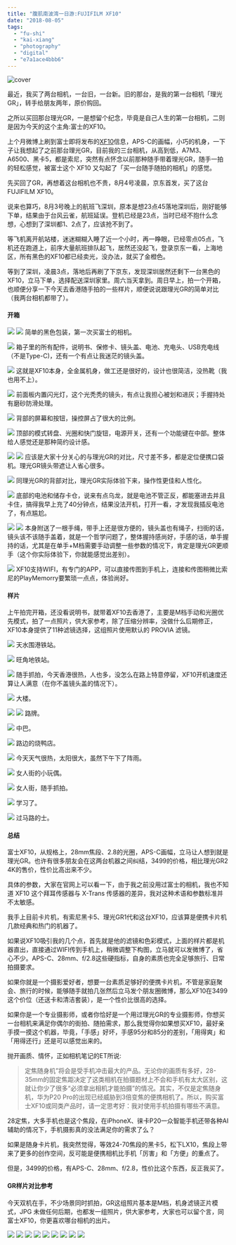 ```yaml
---
title: "腹肌南波湾一日游:FUJIFILM XF10"
date: "2018-08-05"
tags: 
  - "fu-shi"
  - "kai-xiang"
  - "photography"
  - "digital"
  - "e7a1ace4bbb6"
---
```


![cover](https://static.is26.com/blog/2018/08/xf10/xf-5.JPG)

最近，我买了两台相机，一台旧，一台新。旧的那台，是我的第一台相机「理光GR」，转手给朋友两年，原价购回。

之所以买回那台理光GR，一是想留个纪念，毕竟是自己人生的第一台相机，二则是因为今天的这个主角:富士的XF10。

上个月微博上刷到富士即将发布的[XF10](http://www.fujifilm.com.cn/products/digital_cameras/x/fujifilm_xf10/)信息，APS-C的画幅，小巧的机身，一下子让我想起了之前那台理光GR，目前我的三台相机，从高到低，A7M3、A6500、黑卡5，都是索尼，突然有点怀念以前那种随手带着理光GR，随手一拍的轻松感觉，被富士这个 XF10 又勾起了「买一台随手随拍的相机」的感觉。

先买回了GR，再想着这台相机也不贵，8月4号凌晨，京东首发，买了这台FUJIFILM XF10。

说来也算巧，8月3号晚上的航班飞深圳，原本是想23点45落地深圳后，刚好能够下单，结果由于台风云雀，航班延误。登机已经是23点，当时已经不抱什么念想，心想到了深圳都1、2点了，应该抢不到了。

等飞机离开航站楼，迷迷糊糊入睡了近一个小时，再一睁眼，已经零点05点，飞机还在跑道上，前序大量航班排队起飞，居然还没起飞，登录京东一看，上海地区，所有黑色的XF10都已经卖光，没办法，就买了金橙色。

等到了深圳，凌晨3点，落地后再刷了下京东，发现深圳居然还剩下一台黑色的XF10，立马下单，选择配送深圳家里。周六当天拿到。周日早上，拍一个开箱，也顺便分享一下今天去香港随手拍的一些样片，顺便说说跟理光GR的简单对比（我两台相机都带了）。

#### 开箱

![](https://static.is26.com/blog/2018/08/xf10/xf-1.JPG) ![](https://static.is26.com/blog/2018/08/xf10/xf-2.JPG) 简单的黑色包装，第一次买富士的相机。

![](https://static.is26.com/blog/2018/08/xf10/xf-3.JPG) 箱子里的所有配件，说明书、保修卡、镜头盖、电池、充电头、USB充电线（不是Type-C)，还有一个有点让我迷茫的镜头盖。

![](https://static.is26.com/blog/2018/08/xf10/xf-4.JPG) 这就是XF10本身，全金属机身，做工还是很好的，设计也很简洁，没热靴（我也用不上）。

![](https://static.is26.com/blog/2018/08/xf10/xf-5.JPG) 前面板内置闪光灯，这个光秃秃的镜头，有点让我担心被划和进灰；手握持处有磨砂防滑处理。

![](https://static.is26.com/blog/2018/08/xf10/xf-7.JPG) 背部的屏幕和按钮，操控屏占了很大的比例。

![](https://static.is26.com/blog/2018/08/xf10/xf-20.JPG) 顶部的模式转盘、光圈和快门旋钮，电源开关，还有一个功能键在中部。整体给人感觉还是那种简约设计感。

![](https://static.is26.com/blog/2018/08/xf10/xf-8.JPG) ![](https://static.is26.com/blog/2018/08/xf10/xf-11.JPG) 应该是大家十分关心的与理光GR的对比，尺寸差不多，都是定位便携口袋机。理光GR镜头带遮让人省心很多。

![](https://static.is26.com/blog/2018/08/xf10/xf-19.JPG) 同理光GR的背部对比，理光GR实际体验下来，操作性更佳和人性化。

![](https://static.is26.com/blog/2018/08/xf10/xf-16.JPG) 底部的电池和储存卡仓，说来有点乌龙，就是电池不管正反，都能塞进去并且卡住，搞得我早上充了40分钟点，结果没法开机，打开一看，才发现我插反电池了，有点尴尬。

![](https://static.is26.com/blog/2018/08/xf10/xf-22.JPG) ![](https://static.is26.com/blog/2018/08/xf10/xf-23.JPG) 本身附送了一根手绳，带手上还是很方便的，镜头盖也有绳子，扫街的话，镜头该不该随手盖着，就是一个哲学问题了，整体握持感尚好，手感的话，单手握持的话，尤其是在单手+M档需要手动调整一些参数的情况下，肯定是理光GR更顺手（这个你实际体验下，你就能感觉出差别）。

![](https://static.is26.com/blog/2018/08/xf10/xf-18.JPG) XF10支持WIFI，有专门的APP，可以直接传图到手机上，连接和传图稍微比索尼的PlayMemorry要繁琐一点点，体验尚好。

#### 样片

上午拍完开箱，还没看说明书，就带着XF10去香港了，主要是M档手动和光圈优先模式，拍了一点照片，供大家参考，除了压缩分辨率，没做什么后期修正，XF10本身提供了11种滤镜选择，这组照片使用默认的 PROVIA 滤镜。

![](https://static.is26.com/blog/2018/08/xf10/xf-sample-1.JPG) 天水围港铁站。

![](https://static.is26.com/blog/2018/08/xf10/xf-sample-2.JPG) 旺角地铁站。

![](https://static.is26.com/blog/2018/08/xf10/xf-sample-3.JPG) 随手抓拍，今天香港很热，人也多，没怎么在路上特意停留，XF10开机速度还算让人满意（在你不盖镜头盖的情况下）。

![](https://static.is26.com/blog/2018/08/xf10/xf-sample-5.JPG) 大楼。

![](https://static.is26.com/blog/2018/08/xf10/xf-sample-4.JPG) ![](https://static.is26.com/blog/2018/08/xf10/xf-sample-7.JPG) 路牌。

![](https://static.is26.com/blog/2018/08/xf10/xf-sample-6.JPG) 中巴。

![](https://static.is26.com/blog/2018/08/xf10/xf-sample-8.JPG) 路边的烧鸭店。

![](https://static.is26.com/blog/2018/08/xf10/xf-sample-9.JPG) 今天天气很热，太阳很大，虽然下午下了阵雨。

![](https://static.is26.com/blog/2018/08/xf10/xf-sample-10.JPG) 女人街的小玩偶。

![](https://static.is26.com/blog/2018/08/xf10/xf-sample-11.JPG) 女人街，随手抓拍。

![](https://static.is26.com/blog/2018/08/xf10/xf-sample-12.JPG) 学习了。

![](https://static.is26.com/blog/2018/08/xf10/xf-sample-13.JPG) 过马路的士。

#### 总结

富士XF10，从规格上，28mm焦段、2.8的光圈，APS-C画幅，立马让人想到就是理光GR。也许有很多朋友会在这两台机器之间纠结，3499的价格，相比理光GR2 4K的售价，性价比高出来不少。

具体的参数，大家在官网上可以看一下，由于我之前没用过富士的相机，我也不知道 XF10 这个拜耳传感器与 X-Trans 传感器的差异，我对这种术语和参数标准并不太敏感。

我手上目前卡片机，有索尼黑卡5、理光GR1代和这台XF10，应该算是便携卡片机几款经典和热门的机器了。

如果说XF10吸引我的几个点，首先就是他的滤镜和色彩模式，上面的样片都是机器直出，直接通过WIFI传到手机上，稍微调整下构图，立马就可以发微博了，省心不少。APS-C、28mm、f/2.8这些硬指标，自身的素质也完全足够旅行、日常拍摄要求。

如果你就是一个摄影爱好者，想要一台素质足够好的便携卡片机，不管是家庭聚会、旅行的时候，能够随手就拍几张然后立马发个朋友圈微博，那么XF10在3499这个价位（还送卡和清洁套装），是一个性价比很高的选择。

如果你是一个专业摄影师，或者你恰好是一个用过理光GR的专业摄影师，你想买一台相机来满足你偶尔的街拍、随拍需求，那么我觉得你如果想买XF10，最好亲手摸一摸这个机器，毕竟，「手感」好坏，手感95分和85分的差别，「用得爽」和「用得还行」还是可以感觉出来的。

抛开画质、情怀，正如相机笔记的ET所说:

> 定焦随身机”将会是受手机冲击最大的产品。无论你的画质有多好，28-35mm的固定焦距决定了这类相机在拍摄题材上不会和手机有太大区别，这就让你少了很多“必须拿出相机才能拍摄”的情况。其实，不仅是定焦随身机，华为P20 Pro的出现已经威胁到3倍变焦的便携相机了。所以，购买富士XF10或同类产品时，请一定思考好：我对使用手机拍摄有哪些不满意。

28定焦，大多手机也是这个焦段，在iPhoneX、徕卡P20一众智能手机还带各种AI辅助的情况下，手机摄影真的没法满足你的需求了么？

如果是随身卡片机，我突然觉得，等效24-70焦段的黑卡5，松下LX10，焦段上带来了更多的创作空间，反可能是便携相机比手机「厉害」和「方便」的重点了。

但是，3499的价格，有APS-C、28mm、f/2.8，性价比这个东西，反正我买了。

#### GR样片对比参考

今天双机在手，不少场景同时抓拍，GR这组照片基本是M档，机身滤镜正片模式，JPG 未做任何后期，也都发一组照片，供大家参考，大家也可以留个言，同富士XF10，你更喜欢哪台相机的出片。

![](https://static.is26.com/blog/2018/08/xf10/gr-1.JPG) ![](https://static.is26.com/blog/2018/08/xf10/gr-2.JPG) ![](https://static.is26.com/blog/2018/08/xf10/gr-3.JPG) ![](https://static.is26.com/blog/2018/08/xf10/gr-4.JPG) ![](https://static.is26.com/blog/2018/08/xf10/gr-5.JPG) ![](https://static.is26.com/blog/2018/08/xf10/gr-6.JPG) ![](https://static.is26.com/blog/2018/08/xf10/gr-7.JPG) ![](https://static.is26.com/blog/2018/08/xf10/gr-9.JPG) ![](https://static.is26.com/blog/2018/08/xf10/gr-8.JPG)
